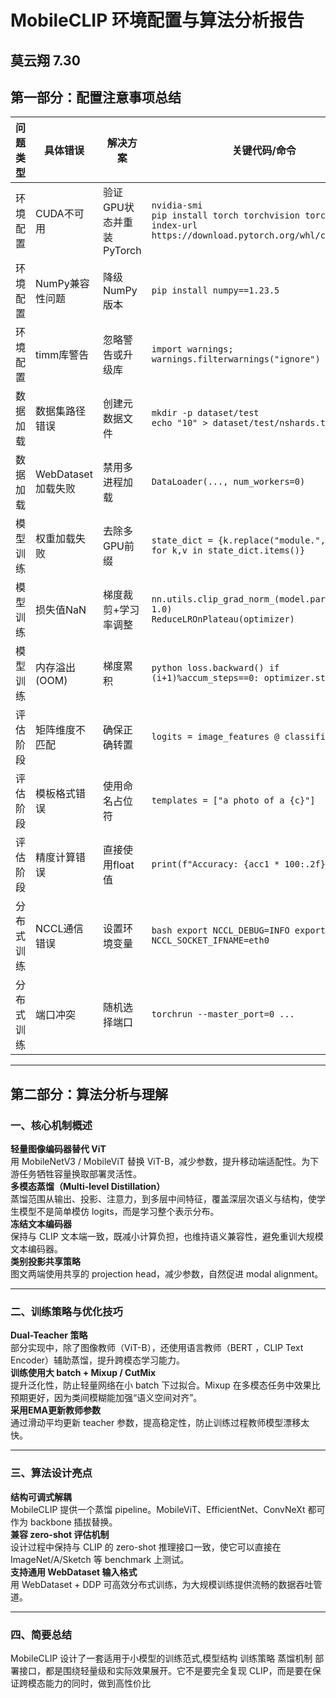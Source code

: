 # MobileCLIP 环境配置与算法分析报告
## 莫云翔 7.30

## 第一部分：配置注意事项总结

| 问题类型          | 具体错误                             | 解决方案                            | 关键代码/命令                             |
|--------------------|---------------------------------|---------------------------------|--------------------------------------|
| 环境配置          | CUDA不可用                         | 验证GPU状态并重装PyTorch               | `nvidia-smi` <br> `pip install torch torchvision torchaudio --index-url https://download.pytorch.org/whl/cu118` |
| 环境配置          | NumPy兼容性问题                    | 降级NumPy版本                        | `pip install numpy==1.23.5`                  |
| 环境配置          | timm库警告                        | 忽略警告或升级库                      | `import warnings; warnings.filterwarnings("ignore")` |
| 数据加载          | 数据集路径错误                     | 创建元数据文件                        | `mkdir -p dataset/test` <br> `echo "10" > dataset/test/nshards.txt` |
| 数据加载          | WebDataset加载失败                 | 禁用多进程加载                       | `DataLoader(..., num_workers=0)`               |
| 模型训练          | 权重加载失败                      | 去除多GPU前缀                        | `state_dict = {k.replace("module.", ""): v for k,v in state_dict.items()}` |
| 模型训练          | 损失值NaN                        | 梯度裁剪+学习率调整                   | `nn.utils.clip_grad_norm_(model.parameters(), 1.0)` <br> `ReduceLROnPlateau(optimizer)` |
| 模型训练          | 内存溢出(OOM)                    | 梯度累积                            | ```python loss.backward() if (i+1)%accum_steps==0: optimizer.step()``` |
| 评估阶段          | 矩阵维度不匹配                    | 确保正确转置                        | `logits = image_features @ classifier.t()`        |
| 评估阶段          | 模板格式错误                      | 使用命名占位符                       | `templates = ["a photo of a {c}"]`                  |
| 评估阶段          | 精度计算错误                      | 直接使用float值                      | `print(f"Accuracy: {acc1 * 100:.2f}%")`              |
| 分布式训练        | NCCL通信错误                     | 设置环境变量                        | ```bash export NCCL_DEBUG=INFO export NCCL_SOCKET_IFNAME=eth0``` |
| 分布式训练        | 端口冲突                         | 随机选择端口                       | `torchrun --master_port=0 ...`                     |

---

## 第二部分：算法分析与理解

### 一、核心机制概述  
**轻量图像编码器替代 ViT**  
用 MobileNetV3 / MobileViT 替换 ViT-B，减少参数，提升移动端适配性。为下游任务牺牲容量换取部署灵活性。  
**多模态蒸馏（Multi-level Distillation）**  
蒸馏范围从输出、投影、注意力，到多层中间特征，覆盖深层次语义与结构，使学生模型不是简单模仿 logits，而是学习整个表示分布。  
**冻结文本编码器**  
保持与 CLIP 文本端一致，既减小计算负担，也维持语义兼容性，避免重训大规模文本编码器。  
**类别投影共享策略**  
图文两端使用共享的 projection head，减少参数，自然促进 modal alignment。  

---

### 二、训练策略与优化技巧  
**Dual-Teacher 策略**  
部分实现中，除了图像教师（ViT-B），还使用语言教师（BERT ，CLIP Text Encoder）辅助蒸馏，提升跨模态学习能力。  
**训练使用大 batch + Mixup / CutMix**  
提升泛化性，防止轻量网络在小 batch 下过拟合。Mixup 在多模态任务中效果比预期更好，因为类间模糊能加强“语义空间对齐”。  
**采用EMA更新教师参数**  
通过滑动平均更新 teacher 参数，提高稳定性，防止训练过程教师模型漂移太快。  

---

### 三、算法设计亮点  
**结构可调式解耦**  
MobileCLIP 提供一个蒸馏 pipeline。MobileViT、EfficientNet、ConvNeXt 都可作为 backbone 插拔替换。  
**兼容 zero-shot 评估机制**  
设计过程中保持与 CLIP 的 zero-shot 推理接口一致，使它可以直接在 ImageNet/A/Sketch 等 benchmark 上测试。  
**支持通用 WebDataset 输入格式**  
用 WebDataset + DDP 可高效分布式训练，为大规模训练提供流畅的数据吞吐管道。  

---

### 四、简要总结  
MobileCLIP 设计了一套适用于小模型的训练范式,模型结构 训练策略 蒸馏机制 部署接口，都是围绕轻量级和实际效果展开。它不是要完全复现 CLIP，而是要在保证跨模态能力的同时，做到高性价比
